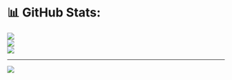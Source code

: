
# 📊 GitHub Stats:
![](https://github-readme-stats.vercel.app/api?username=HelinduS&theme=dark&hide_border=false&include_all_commits=false&count_private=false)<br/>
![](https://nirzak-streak-stats.vercel.app/?user=HelinduS&theme=dark&hide_border=false)<br/>
![](https://github-readme-stats.vercel.app/api/top-langs/?username=HelinduS&theme=dark&hide_border=false&include_all_commits=false&count_private=false&layout=compact)

---
[![](https://visitcount.itsvg.in/api?id=HelinduS&icon=0&color=0)](https://visitcount.itsvg.in)

<!-- Proudly created with GPRM ( https://gprm.itsvg.in ) -->
